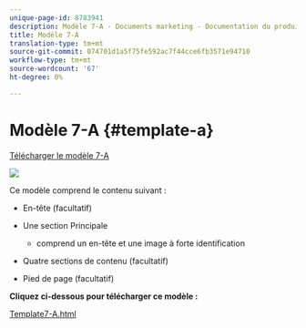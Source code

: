 ```yaml
---
unique-page-id: 8783941
description: Modèle 7-A - Documents marketing - Documentation du produit
title: Modèle 7-A
translation-type: tm+mt
source-git-commit: 074701d1a5f75fe592ac7f44cce6fb3571e94710
workflow-type: tm+mt
source-wordcount: '67'
ht-degree: 0%

---
```



# Modèle 7-A {#template-a}

[Télécharger le modèle 7-A](https://docs.marketo.com/download/attachments/8783941/template-7a.html?version=1&amp;modificationdate=1437693282000&amp;api=v2)

![](assets/image2015-7-29-14-3a22-3a54.png)

Ce modèle comprend le contenu suivant :

* En-tête (facultatif)
* Une section Principale

   * comprend un en-tête et une image à forte identification

* Quatre sections de contenu (facultatif)
* Pied de page (facultatif)

**Cliquez ci-dessous pour télécharger ce modèle :**

[Template7-A.html](https://docs.marketo.com/download/attachments/8783941/template-7a.html?version=1&amp;modificationdate=1437693282000&amp;api=v2)
